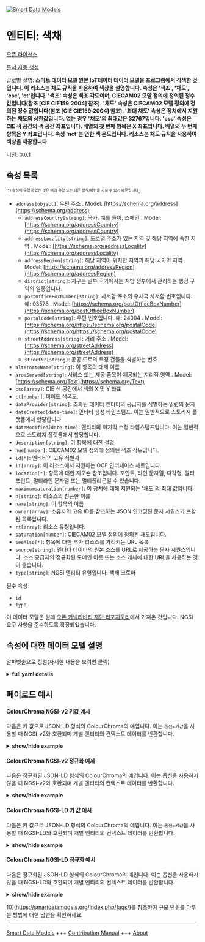 <!-- 10-Header -->  
[![Smart Data Models](https://smartdatamodels.org/wp-content/uploads/2022/01/SmartDataModels_logo.png "Logo")](https://smartdatamodels.org)  
엔티티: 색채  
=======<!-- /10-Header -->  
<!-- 15-License -->  
[오픈 라이선스](https://github.com/smart-data-models//dataModel.OCF/blob/master/ColourChroma/LICENSE.md)  
[문서 자동 생성](https://docs.google.com/presentation/d/e/2PACX-1vTs-Ng5dIAwkg91oTTUdt8ua7woBXhPnwavZ0FxgR8BsAI_Ek3C5q97Nd94HS8KhP-r_quD4H0fgyt3/pub?start=false&loop=false&delayms=3000#slide=id.gb715ace035_0_60)  
<!-- /15-License -->  
<!-- 20-Description -->  
글로벌 설명: **스마트 데이터 모델 원본 IoT데이터 데이터 모델을 프로그램에서 각색한 것입니다. 이 리소스는 채도 규칙을 사용하여 색상을 설명합니다. 속성은 '색조', '채도', 'csc', 'ct'입니다. '색조' 속성은 색조 각도이며, CIECAM02 모델 정의에 정의된 정수 값입니다(참조 [CIE CIE159:2004] 참조). '채도' 속성은 CIECAM02 모델 정의에 정의된 정수 값입니다(참조 [CIE CIE159:2004] 참조). '최대 채도' 속성은 장치에서 지원하는 채도의 상한값입니다. 없는 경우 '채도'의 최대값은 32767입니다. 'csc' 속성은 CIE 색 공간의 색 공간 좌표입니다.   배열의 첫 번째 항목은 X 좌표입니다.   배열의 두 번째 항목은 Y 좌표입니다. 속성 'nct'는 연한 색 온도입니다. 리소스는 채도 규칙을 사용하여 색상을 제공합니다.**  
버전: 0.0.1  
<!-- /20-Description -->  
<!-- 30-PropertiesList -->  

## 속성 목록  

<sup><sub>[*] 속성에 유형이 없는 것은 여러 유형 또는 다른 형식/패턴을 가질 수 있기 때문입니다</sub></sup>.  
- `address[object]`: 우편 주소  . Model: [https://schema.org/address](https://schema.org/address)	- `addressCountry[string]`: 국가. 예를 들어, 스페인  . Model: [https://schema.org/addressCountry](https://schema.org/addressCountry)  
	- `addressLocality[string]`: 도로명 주소가 있는 지역 및 해당 지역에 속한 지역  . Model: [https://schema.org/addressLocality](https://schema.org/addressLocality)  
	- `addressRegion[string]`: 해당 지역이 위치한 지역과 해당 국가의 지역  . Model: [https://schema.org/addressRegion](https://schema.org/addressRegion)  
	- `district[string]`: 지구는 일부 국가에서는 지방 정부에서 관리하는 행정 구역의 일종입니다.    
	- `postOfficeBoxNumber[string]`: 사서함 주소의 우체국 사서함 번호입니다. 예: 03578  . Model: [https://schema.org/postOfficeBoxNumber](https://schema.org/postOfficeBoxNumber)  
	- `postalCode[string]`: 우편 번호입니다. 예: 24004  . Model: [https://schema.org/https://schema.org/postalCode](https://schema.org/https://schema.org/postalCode)  
	- `streetAddress[string]`: 거리 주소  . Model: [https://schema.org/streetAddress](https://schema.org/streetAddress)  
	- `streetNr[string]`: 공공 도로의 특정 건물을 식별하는 번호    
- `alternateName[string]`: 이 항목의 대체 이름  - `areaServed[string]`: 서비스 또는 제공 품목이 제공되는 지리적 영역  . Model: [https://schema.org/Text](https://schema.org/Text)- `csc[array]`: CIE 색 공간에서 색의 X 및 Y 좌표  - `ct[number]`: 미어드 색온도.  - `dataProvider[string]`: 조화된 데이터 엔티티의 공급자를 식별하는 일련의 문자  - `dateCreated[date-time]`: 엔티티 생성 타임스탬프. 이는 일반적으로 스토리지 플랫폼에서 할당합니다.  - `dateModified[date-time]`: 엔티티의 마지막 수정 타임스탬프입니다. 이는 일반적으로 스토리지 플랫폼에서 할당합니다.  - `description[string]`: 이 항목에 대한 설명  - `hue[number]`: CIECAM02 모델 정의에 정의된 색조 각도입니다.  - `id[*]`: 엔티티의 고유 식별자  - `if[array]`: 이 리소스에서 지원하는 OCF 인터페이스 세트입니다.  - `location[*]`: 항목에 대한 지오숀 참조입니다. 포인트, 라인 문자열, 다각형, 멀티포인트, 멀티라인 문자열 또는 멀티폴리곤일 수 있습니다.  - `maximumsaturation[number]`: 이 장치에 대해 지원되는 '채도'의 최대 값입니다.  - `n[string]`: 리소스의 친근한 이름  - `name[string]`: 이 항목의 이름  - `owner[array]`: 소유자의 고유 ID를 참조하는 JSON 인코딩된 문자 시퀀스가 포함된 목록입니다.  - `rt[array]`: 리소스 유형입니다.  - `saturation[number]`: CIECAM02 모델 정의에 정의된 채도입니다.  - `seeAlso[*]`: 항목에 대한 추가 리소스를 가리키는 URL 목록  - `source[string]`: 엔티티 데이터의 원본 소스를 URL로 제공하는 문자 시퀀스입니다. 소스 공급자의 정규화된 도메인 이름 또는 소스 개체에 대한 URL을 사용하는 것이 좋습니다.  - `type[string]`: NGSI 엔티티 유형입니다. 색채 크로마  <!-- /30-PropertiesList -->  
<!-- 35-RequiredProperties -->  
필수 속성  
- `id`  - `type`  <!-- /35-RequiredProperties -->  
<!-- 40-RequiredProperties -->  
이 데이터 모델은 원래 [오픈 커넥티비티 재단 리포지토리](https://github.com/openconnectivityfoundation/IoTDataModels)에서 가져온 것입니다. NGSI 요구 사항을 준수하도록 확장되었습니다.  
<!-- /40-RequiredProperties -->  
<!-- 50-DataModelHeader -->  
## 속성에 대한 데이터 모델 설명  
알파벳순으로 정렬(자세한 내용을 보려면 클릭)  
<!-- /50-DataModelHeader -->  
<!-- 60-ModelYaml -->  
<details><summary><strong>full yaml details</strong></summary>    
```yaml  
ColourChroma:    
  description: 'Smart Data Models Program adaptation of the original IoTData data Models. This Resource describes the colour using chroma conventions. Properties are ''hue'', ''saturation'', ''csc'', and ''ct''. The Property ''hue'' is the hue angle, it is an integer value as defined by the CIECAM02 model definition (see reference [CIE CIE159:2004]). The Property ''saturation'' is an integer value as defined by the CIECAM02 model definition (see reference [CIE CIE159:2004]). The Property ''maximumsaturation'' is the upper bound on the saturation supported by the Device. If not present the maximum value for ''saturation'' is 32767. The Property ''csc'' is the colour space coordinates in CIE colour space.   The first item in the array is the X coordinate.   The second item in the array is the Y coordinate. The Property ''nct'' is the Mired colour temperature. The Resource provides the colour using chroma conventions.'    
  properties:    
    address:    
      description: The mailing address    
      properties:    
        addressCountry:    
          description: 'The country. For example, Spain'    
          type: string    
          x-ngsi:    
            model: https://schema.org/addressCountry    
            type: Property    
        addressLocality:    
          description: 'The locality in which the street address is, and which is in the region'    
          type: string    
          x-ngsi:    
            model: https://schema.org/addressLocality    
            type: Property    
        addressRegion:    
          description: 'The region in which the locality is, and which is in the country'    
          type: string    
          x-ngsi:    
            model: https://schema.org/addressRegion    
            type: Property    
        district:    
          description: 'A district is a type of administrative division that, in some countries, is managed by the local government'    
          type: string    
          x-ngsi:    
            type: Property    
        postOfficeBoxNumber:    
          description: 'The post office box number for PO box addresses. For example, 03578'    
          type: string    
          x-ngsi:    
            model: https://schema.org/postOfficeBoxNumber    
            type: Property    
        postalCode:    
          description: 'The postal code. For example, 24004'    
          type: string    
          x-ngsi:    
            model: https://schema.org/https://schema.org/postalCode    
            type: Property    
        streetAddress:    
          description: The street address    
          type: string    
          x-ngsi:    
            model: https://schema.org/streetAddress    
            type: Property    
        streetNr:    
          description: Number identifying a specific property on a public street    
          type: string    
          x-ngsi:    
            type: Property    
      type: object    
      x-ngsi:    
        model: https://schema.org/address    
        type: Property    
    alternateName:    
      description: An alternative name for this item    
      type: string    
      x-ngsi:    
        type: Property    
    areaServed:    
      description: The geographic area where a service or offered item is provided    
      type: string    
      x-ngsi:    
        model: https://schema.org/Text    
        type: Property    
    csc:    
      description: The X and Y coordinates of the colour in CIE colour space    
      items:    
        maximum: 1    
        minimum: 0    
        type: number    
      maxItems: 2    
      minItems: 2    
      type: array    
      x-ngsi:    
        type: Property    
    ct:    
      description: The Mired colour temperature.    
      minimum: 0    
      type: number    
      x-ngsi:    
        type: Property    
    dataProvider:    
      description: A sequence of characters identifying the provider of the harmonised data entity    
      type: string    
      x-ngsi:    
        type: Property    
    dateCreated:    
      description: Entity creation timestamp. This will usually be allocated by the storage platform    
      format: date-time    
      type: string    
      x-ngsi:    
        type: Property    
    dateModified:    
      description: Timestamp of the last modification of the entity. This will usually be allocated by the storage platform    
      format: date-time    
      type: string    
      x-ngsi:    
        type: Property    
    description:    
      description: A description of this item    
      type: string    
      x-ngsi:    
        type: Property    
    hue:    
      description: The hue angle as defined by the CIECAM02 model definition.    
      maximum: 360.0    
      minimum: 0.0    
      type: number    
      x-ngsi:    
        type: Property    
    id:    
      anyOf:    
        - description: Identifier format of any NGSI entity    
          maxLength: 256    
          minLength: 1    
          pattern: ^[\w\-\.\{\}\$\+\*\[\]`|~^@!,:\\]+$    
          type: string    
          x-ngsi:    
            type: Property    
        - description: Identifier format of any NGSI entity    
          format: uri    
          type: string    
          x-ngsi:    
            type: Property    
      description: Unique identifier of the entity    
      x-ngsi:    
        type: Property    
    if:    
      description: The OCF Interface set supported by this Resource.    
      items:    
        enum:    
          - oic.if.a    
          - oic.if.baseline    
        maxLength: 64    
        type: string    
      minItems: 2    
      readOnly: true    
      type: array    
      uniqueItems: true    
      x-ngsi:    
        type: Property    
    location:    
      description: 'Geojson reference to the item. It can be Point, LineString, Polygon, MultiPoint, MultiLineString or MultiPolygon'    
      oneOf:    
        - description: Geojson reference to the item. Point    
          properties:    
            bbox:    
              items:    
                type: number    
              minItems: 4    
              type: array    
            coordinates:    
              items:    
                type: number    
              minItems: 2    
              type: array    
            type:    
              enum:    
                - Point    
              type: string    
          required:    
            - type    
            - coordinates    
          title: GeoJSON Point    
          type: object    
          x-ngsi:    
            type: GeoProperty    
        - description: Geojson reference to the item. LineString    
          properties:    
            bbox:    
              items:    
                type: number    
              minItems: 4    
              type: array    
            coordinates:    
              items:    
                items:    
                  type: number    
                minItems: 2    
                type: array    
              minItems: 2    
              type: array    
            type:    
              enum:    
                - LineString    
              type: string    
          required:    
            - type    
            - coordinates    
          title: GeoJSON LineString    
          type: object    
          x-ngsi:    
            type: GeoProperty    
        - description: Geojson reference to the item. Polygon    
          properties:    
            bbox:    
              items:    
                type: number    
              minItems: 4    
              type: array    
            coordinates:    
              items:    
                items:    
                  items:    
                    type: number    
                  minItems: 2    
                  type: array    
                minItems: 4    
                type: array    
              type: array    
            type:    
              enum:    
                - Polygon    
              type: string    
          required:    
            - type    
            - coordinates    
          title: GeoJSON Polygon    
          type: object    
          x-ngsi:    
            type: GeoProperty    
        - description: Geojson reference to the item. MultiPoint    
          properties:    
            bbox:    
              items:    
                type: number    
              minItems: 4    
              type: array    
            coordinates:    
              items:    
                items:    
                  type: number    
                minItems: 2    
                type: array    
              type: array    
            type:    
              enum:    
                - MultiPoint    
              type: string    
          required:    
            - type    
            - coordinates    
          title: GeoJSON MultiPoint    
          type: object    
          x-ngsi:    
            type: GeoProperty    
        - description: Geojson reference to the item. MultiLineString    
          properties:    
            bbox:    
              items:    
                type: number    
              minItems: 4    
              type: array    
            coordinates:    
              items:    
                items:    
                  items:    
                    type: number    
                  minItems: 2    
                  type: array    
                minItems: 2    
                type: array    
              type: array    
            type:    
              enum:    
                - MultiLineString    
              type: string    
          required:    
            - type    
            - coordinates    
          title: GeoJSON MultiLineString    
          type: object    
          x-ngsi:    
            type: GeoProperty    
        - description: Geojson reference to the item. MultiLineString    
          properties:    
            bbox:    
              items:    
                type: number    
              minItems: 4    
              type: array    
            coordinates:    
              items:    
                items:    
                  items:    
                    items:    
                      type: number    
                    minItems: 2    
                    type: array    
                  minItems: 4    
                  type: array    
                type: array    
              type: array    
            type:    
              enum:    
                - MultiPolygon    
              type: string    
          required:    
            - type    
            - coordinates    
          title: GeoJSON MultiPolygon    
          type: object    
          x-ngsi:    
            type: GeoProperty    
      x-ngsi:    
        type: GeoProperty    
    maximumsaturation:    
      description: The maximum supported value of 'saturation' for this Device.    
      maximum: 32767    
      minimum: 0    
      readOnly: true    
      type: number    
      x-ngsi:    
        type: Property    
    n:    
      description: Friendly name of the Resource    
      maxLength: 64    
      readOnly: true    
      type: string    
      x-ngsi:    
        type: Property    
    name:    
      description: The name of this item    
      type: string    
      x-ngsi:    
        type: Property    
    owner:    
      description: A List containing a JSON encoded sequence of characters referencing the unique Ids of the owner(s)    
      items:    
        anyOf:    
          - description: Identifier format of any NGSI entity    
            maxLength: 256    
            minLength: 1    
            pattern: ^[\w\-\.\{\}\$\+\*\[\]`|~^@!,:\\]+$    
            type: string    
            x-ngsi:    
              type: Property    
          - description: Identifier format of any NGSI entity    
            format: uri    
            type: string    
            x-ngsi:    
              type: Property    
        description: Unique identifier of the entity    
        x-ngsi:    
          type: Property    
      type: array    
      x-ngsi:    
        type: Property    
    rt:    
      description: The Resource Type.    
      items:    
        enum:    
          - oic.r.colour.chroma    
        maxLength: 64    
        type: string    
      minItems: 1    
      readOnly: true    
      type: array    
      uniqueItems: true    
      x-ngsi:    
        type: Property    
    saturation:    
      description: The saturation as defined by the CIECAM02 model definition.    
      maximum: 32767    
      minimum: 0    
      type: number    
      x-ngsi:    
        type: Property    
    seeAlso:    
      description: list of uri pointing to additional resources about the item    
      oneOf:    
        - items:    
            format: uri    
            type: string    
          minItems: 1    
          type: array    
        - format: uri    
          type: string    
      x-ngsi:    
        type: Property    
    source:    
      description: 'A sequence of characters giving the original source of the entity data as a URL. Recommended to be the fully qualified domain name of the source provider, or the URL to the source object'    
      type: string    
      x-ngsi:    
        type: Property    
    type:    
      description: NGSI entity type. It has to be ColourChroma    
      enum:    
        - ColourChroma    
      type: string    
      x-ngsi:    
        type: Property    
  required:    
    - id    
    - type    
  type: object    
  x-derived-from: https://github.com/OpenInterConnect/IoTDataModels/blob/master/ColourChromaResURI.swagger.json    
  x-disclaimer: 'Redistribution and use in source and binary forms, with or without modification, are permitted  provided that the license conditions are met. Copyleft (c) 2022 Contributors to Smart Data Models Program'    
  x-license-url: https://github.com/smart-data-models/dataModel.OCF/blob/master/ColourChroma/LICENSE.md    
  x-model-schema: https://smart-data-models.github.io/dataModel.IoTDataModels/ColourChroma/schema.json    
  x-model-tags: OCF    
  x-version: 0.0.1    
```  
</details>    
<!-- /60-ModelYaml -->  
<!-- 70-MiddleNotes -->  
<!-- /70-MiddleNotes -->  
<!-- 80-Examples -->  
## 페이로드 예시  
#### ColourChroma NGSI-v2 키값 예시  
다음은 키 값으로 JSON-LD 형식의 ColourChroma의 예입니다. 이는 `옵션=키값`을 사용할 때 NGSI-v2와 호환되며 개별 엔티티의 컨텍스트 데이터를 반환합니다.  
<details><summary><strong>show/hide example</strong></summary>    
```json  
{  
    "id": "urn:ngsi-ld:ColourChroma:id:VBKK:04819905",  
    "dateCreated": "1993-07-29T18:02:30Z",  
    "dateModified": "1997-02-20T15:50:29Z",  
    "source": "Similar let phone prevent live local. Lay thus teacher send ea",  
    "name": "As investment offer fact become senior. Avoid want information them west present.",  
    "alternateName": "Great pay beat. D",  
    "description": "Read pass respond hour which hea",  
    "dataProvider": "Suffer prove push ",  
    "owner": [  
        "urn:ngsi-ld:ColourChroma:items:PUPR:35081327",  
        "urn:ngsi-ld:ColourChroma:items:DDOU:92095052"  
    ],  
    "seeAlso": [  
        "urn:ngsi-ld:ColourChroma:items:ZIZO:86166167"  
    ],  
    "location": {  
        "type": "Point",  
        "coordinates": [  
            -9.2514065,  
            77.705794  
        ]  
    },  
    "address": {  
        "streetAddress": "Contain color start respond pressure seven entire. Theory step difficult.",  
        "addressLocality": "Receive skin join opportunity government activity relate. Job region shake executive. Any father help decide bad go.",  
        "addressRegion": "Pressure board collection",  
        "addressCountry": "Say floor radio similar former high. Director ch",  
        "postalCode": "Send pressure yet executive computer.",  
        "postOfficeBoxNumber": "Better little why. Discover report local chair a. Letter American later minute scientist. Great change every artist return.",  
        "streetNr": "Citizen ",  
        "district": "Follow price at matter contain fine. North environmental citizen hundred start. Many live upon name Mrs."  
    },  
    "areaServed": "Recognize never",  
    "rt": [  
        "oic.r.colour.chroma"  
    ],  
    "ct": 864,  
    "hue": 80.9,  
    "saturation": 25247,  
    "maximumsaturation": 25247,  
    "csc": [  
        0.4,  
        0.6  
    ],  
    "n": "Sure although middle eye official.",  
    "if": [  
        "oic.if.a",  
        "oic.if.baseline"  
    ],  
    "type": "ColourChroma"  
}  
```  
</details>  
#### ColourChroma NGSI-v2 정규화 예제  
다음은 정규화된 JSON-LD 형식의 ColourChroma의 예입니다. 이는 옵션을 사용하지 않을 때 NGSI-v2와 호환되며 개별 엔티티의 컨텍스트 데이터를 반환합니다.  
<details><summary><strong>show/hide example</strong></summary>    
```json  
{  
    "id": "urn:ngsi-ld:ColourChroma:id:VBKK:04819905",  
    "dateCreated": {  
        "type": "DateTime",  
        "value": "1993-07-29T18:02:30Z"  
    },  
    "dateModified": {  
        "type": "DateTime",  
        "value": "1997-02-20T15:50:29Z"  
    },  
    "source": {  
        "type": "Text",  
        "value": "Similar let phone prevent live local. Lay thus teacher send ea"  
    },  
    "name": {  
        "type": "Text",  
        "value": "As investment offer fact become senior. Avoid want information them west present."  
    },  
    "alternateName": {  
        "type": "Text",  
        "value": "Great pay beat. D"  
    },  
    "description": {  
        "type": "Text",  
        "value": "Read pass respond hour which hea"  
    },  
    "dataProvider": {  
        "type": "Text",  
        "value": "Suffer prove push "  
    },  
    "owner": {  
        "type": "StructuredValue",  
        "value": [  
            "urn:ngsi-ld:ColourChroma:items:PUPR:35081327",  
            "urn:ngsi-ld:ColourChroma:items:DDOU:92095052"  
        ]  
    },  
    "seeAlso": {  
        "type": "StructuredValue",  
        "value": [  
            "urn:ngsi-ld:ColourChroma:items:ZIZO:86166167"  
        ]  
    },  
    "location": {  
        "type": "geo:json",  
        "value": {  
            "type": "Point",  
            "coordinates": [  
                -9.2514065,  
                77.705794  
            ]  
        }  
    },  
    "address": {  
        "type": "StructuredValue",  
        "value": {  
            "streetAddress": "Contain color start respond pressure seven entire. Theory step difficult.",  
            "addressLocality": "Receive skin join opportunity government activity relate. Job region shake executive. Any father help decide bad go.",  
            "addressRegion": "Pressure board collection",  
            "addressCountry": "Say floor radio similar former high. Director ch",  
            "postalCode": "Send pressure yet executive computer.",  
            "postOfficeBoxNumber": "Better little why. Discover report local chair a. Letter American later minute scientist. Great change every artist return.",  
            "streetNr": "Citizen ",  
            "district": "Follow price at matter contain fine. North environmental citizen hundred start. Many live upon name Mrs."  
        }  
    },  
    "areaServed": {  
        "type": "Text",  
        "value": "Recognize never"  
    },  
    "rt": {  
        "type": "StructuredValue",  
        "value": [  
            "oic.r.colour.chroma"  
        ]  
    },  
    "ct": {  
        "type": "Number",  
        "value": 864  
    },  
    "hue": {  
        "type": "Number",  
        "value": 80.9  
    },  
    "saturation": {  
        "type": "Number",  
        "value": 25247  
    },  
    "maximumsaturation": {  
        "type": "Number",  
        "value": 25247  
    },  
    "csc": {  
        "type": "StructuredValue",  
        "value": [  
            0.4,  
            0.6  
        ]  
    },  
    "n": {  
        "type": "Text",  
        "value": "Sure although middle eye official."  
    },  
    "if": {  
        "type": "StructuredValue",  
        "value": [  
            "oic.if.a",  
            "oic.if.baseline"  
        ]  
    },  
    "type": "ColourChroma"  
}  
```  
</details>  
#### ColourChroma NGSI-LD 키 값 예시  
다음은 키 값으로 JSON-LD 형식의 ColourChroma의 예입니다. 이는 `옵션=키값`을 사용할 때 NGSI-LD와 호환되며 개별 엔티티의 컨텍스트 데이터를 반환합니다.  
<details><summary><strong>show/hide example</strong></summary>    
```json  
{  
    "id": "urn:ngsi-ld:ColourChroma:id:VBKK:04819905",  
    "dateCreated": "1993-07-29T18:02:30Z",  
    "dateModified": "1997-02-20T15:50:29Z",  
    "source": "Similar let phone prevent live local. Lay thus teacher send ea",  
    "name": "As investment offer fact become senior. Avoid want information them west present.",  
    "alternateName": "Great pay beat. D",  
    "description": "Read pass respond hour which hea",  
    "dataProvider": "Suffer prove push ",  
    "owner": [  
        "urn:ngsi-ld:ColourChroma:items:PUPR:35081327",  
        "urn:ngsi-ld:ColourChroma:items:DDOU:92095052"  
    ],  
    "seeAlso": [  
        "urn:ngsi-ld:ColourChroma:items:ZIZO:86166167"  
    ],  
    "location": {  
        "type": "Point",  
        "coordinates": [  
            -9.2514065,  
            77.705794  
        ]  
    },  
    "address": {  
        "streetAddress": "Contain color start respond pressure seven entire. Theory step difficult.",  
        "addressLocality": "Receive skin join opportunity government activity relate. Job region shake executive. Any father help decide bad go.",  
        "addressRegion": "Pressure board collection",  
        "addressCountry": "Say floor radio similar former high. Director ch",  
        "postalCode": "Send pressure yet executive computer.",  
        "postOfficeBoxNumber": "Better little why. Discover report local chair a. Letter American later minute scientist. Great change every artist return.",  
        "streetNr": "Citizen ",  
        "district": "Follow price at matter contain fine. North environmental citizen hundred start. Many live upon name Mrs."  
    },  
    "areaServed": "Recognize never",  
    "rt": [  
        "oic.r.colour.chroma"  
    ],  
    "ct": 864,  
    "hue": 80.9,  
    "saturation": 25247,  
    "maximumsaturation": 25247,  
    "csc": [  
        0.4,  
        0.6  
    ],  
    "n": "Sure although middle eye official.",  
    "if": [  
        "oic.if.a",  
        "oic.if.baseline"  
    ],  
    "type": "ColourChroma",  
    "@context": [  
        "https://smartdatamodels.org/context.jsonld"  
    ]  
}  
```  
</details>  
#### ColourChroma NGSI-LD 정규화 예시  
다음은 정규화된 JSON-LD 형식의 ColourChroma의 예입니다. 이는 옵션을 사용하지 않을 때 NGSI-LD와 호환되며 개별 엔티티의 컨텍스트 데이터를 반환합니다.  
<details><summary><strong>show/hide example</strong></summary>    
```json  
{  
    "id": "urn:ngsi-ld:ColourChroma:id:VBKK:04819905",  
    "dateCreated": {  
        "type": "Property",  
        "value": {  
            "@type": "DateTime",  
            "@value": "1993-07-29T18:02:30Z"  
        }  
    },  
    "dateModified": {  
        "type": "Property",  
        "value": {  
            "@type": "DateTime",  
            "@value": "1997-02-20T15:50:29Z"  
        }  
    },  
    "source": {  
        "type": "Property",  
        "value": "Similar let phone prevent live local. Lay thus teacher send ea"  
    },  
    "name": {  
        "type": "Property",  
        "value": "As investment offer fact become senior. Avoid want information them west present."  
    },  
    "alternateName": {  
        "type": "Property",  
        "value": "Great pay beat. D"  
    },  
    "description": {  
        "type": "Property",  
        "value": "Read pass respond hour which hea"  
    },  
    "dataProvider": {  
        "type": "Property",  
        "value": "Suffer prove push "  
    },  
    "owner": {  
        "type": "Property",  
        "value": [  
            "urn:ngsi-ld:ColourChroma:items:PUPR:35081327",  
            "urn:ngsi-ld:ColourChroma:items:DDOU:92095052"  
        ]  
    },  
    "seeAlso": {  
        "type": "Property",  
        "value": [  
            "urn:ngsi-ld:ColourChroma:items:ZIZO:86166167"  
        ]  
    },  
    "location": {  
        "type": "GeoProperty",  
        "value": {  
            "type": "Point",  
            "coordinates": [  
                -9.2514065,  
                77.705794  
            ]  
        }  
    },  
    "address": {  
        "type": "Property",  
        "value": {  
            "streetAddress": "Contain color start respond pressure seven entire. Theory step difficult.",  
            "addressLocality": "Receive skin join opportunity government activity relate. Job region shake executive. Any father help decide bad go.",  
            "addressRegion": "Pressure board collection",  
            "addressCountry": "Say floor radio similar former high. Director ch",  
            "postalCode": "Send pressure yet executive computer.",  
            "postOfficeBoxNumber": "Better little why. Discover report local chair a. Letter American later minute scientist. Great change every artist return.",  
            "streetNr": "Citizen ",  
            "district": "Follow price at matter contain fine. North environmental citizen hundred start. Many live upon name Mrs."  
        }  
    },  
    "areaServed": {  
        "type": "Property",  
        "value": "Recognize never"  
    },  
    "rt": {  
        "type": "Property",  
        "value": [  
            "oic.r.colour.chroma"  
        ]  
    },  
    "ct": {  
        "type": "Property",  
        "value": 864  
    },  
    "hue": {  
        "type": "Property",  
        "value": 80.9  
    },  
    "saturation": {  
        "type": "Property",  
        "value": 25247  
    },  
    "maximumsaturation": {  
        "type": "Property",  
        "value": 25247  
    },  
    "csc": {  
        "type": "Property",  
        "value": [  
            0.4,  
            0.6  
        ]  
    },  
    "n": {  
        "type": "Property",  
        "value": "Sure although middle eye official."  
    },  
    "if": {  
        "type": "Property",  
        "value": [  
            "oic.if.a",  
            "oic.if.baseline"  
        ]  
    },  
    "type": "ColourChroma",  
    "@context": [  
        "https://smartdatamodels.org/context.jsonld"  
    ]  
}  
```  
</details><!-- /80-Examples -->  
<!-- 90-FooterNotes -->  
<!-- /90-FooterNotes -->  
<!-- 95-Units -->  
10](https://smartdatamodels.org/index.php/faqs/)를 참조하여 규모 단위를 다루는 방법에 대한 답변을 확인하세요.  
<!-- /95-Units -->  
<!-- 97-LastFooter -->  
---  
[Smart Data Models](https://smartdatamodels.org) +++ [Contribution Manual](https://bit.ly/contribution_manual) +++ [About](https://bit.ly/Introduction_SDM)<!-- /97-LastFooter -->  
